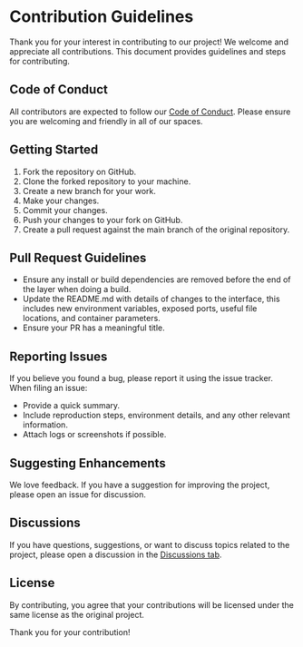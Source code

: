# Contribution Guidelines

Thank you for your interest in contributing to our project! We welcome and appreciate all contributions. This document provides guidelines and steps for contributing.

## Code of Conduct

All contributors are expected to follow our [Code of Conduct](./CODE_OF_CONDUCT.md). Please ensure you are welcoming and friendly in all of our spaces.

## Getting Started

1. Fork the repository on GitHub.
2. Clone the forked repository to your machine.
3. Create a new branch for your work.
4. Make your changes.
5. Commit your changes.
6. Push your changes to your fork on GitHub.
7. Create a pull request against the main branch of the original repository.

## Pull Request Guidelines

- Ensure any install or build dependencies are removed before the end of the layer when doing a build.
- Update the README.md with details of changes to the interface, this includes new environment variables, exposed ports, useful file locations, and container parameters.
- Ensure your PR has a meaningful title.

## Reporting Issues

If you believe you found a bug, please report it using the issue tracker. When filing an issue:

- Provide a quick summary.
- Include reproduction steps, environment details, and any other relevant information.
- Attach logs or screenshots if possible.

## Suggesting Enhancements

We love feedback. If you have a suggestion for improving the project, please open an issue for discussion.

## Discussions

If you have questions, suggestions, or want to discuss topics related to the project, please open a discussion in the [Discussions tab](LINK_TO_GITHUB_DISCUSSIONS).

## License

By contributing, you agree that your contributions will be licensed under the same license as the original project.

Thank you for your contribution!
